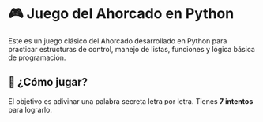 # 🎮 Juego del Ahorcado en Python

Este es un juego clásico del Ahorcado desarrollado en Python para practicar estructuras de control, manejo de listas, funciones y lógica básica de programación.

## 🚀 ¿Cómo jugar?

El objetivo es adivinar una palabra secreta letra por letra. Tienes **7 intentos** para lograrlo.
